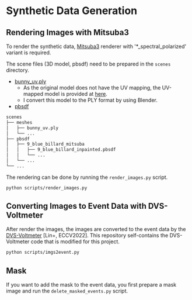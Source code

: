 # Synthetic Data Generation

## Rendering Images with Mitsuba3

To render the synthetic data, [Mitsuba3](https://github.com/mitsuba-renderer/mitsuba3) renderer with '*_spectral_polarized' variant is required. 

The scene files (3D model, pbsdf) need to be prepared in the `scenes` directory. 

- [bunny_uv.ply](https://www.dropbox.com/scl/fi/jv8ncz9jrej1vc22ar9d2/20180310_KickAir8P_UVUnwrapped_Stanford_Bunny_OBJ-JPG.zip?rlkey=l8nczue360jrq3o5y79k9nzjh&e=1&dl=0)
  - As the original model does not have the UV mapping, the UV-mapped model is provided at [here](https://blenderartists.org/t/uv-unwrapped-stanford-bunny-happy-spring-equinox/1101297).
  - I convert this model to the PLY format by using Blender.
- [pbsdf](https://vclab.kaist.ac.kr/siggraph2020/pbrdfdataset/kaistdataset.html)

```bash
scenes
├── meshes
│   ├── bunny_uv.ply
│   └── ...
├── pbsdf
│   ├── 9_blue_billard_mitsuba
│   │   ├── 9_blue_billard_inpainted.pbsdf
│   │   └── ...
│   └── ...
└── ...
```

The rendering can be done by running the `render_images.py` script.

```bash
python scripts/render_images.py
```

## Converting Images to Event Data with DVS-Voltmeter

After render the images, the images are converted to the event data by the [DVS-Voltmeter](https://github.com/Lynn0306/DVS-Voltmeter) [Lin+, ECCV2022]. This repository self-contains the DVS-Voltmeter code that is modified for this project.

```bash
python scripts/imgs2event.py
```

## Mask 

If you want to add the mask to the event data, you first prepare a mask image and run the `delete_masked_events.py` script.
